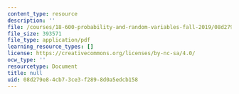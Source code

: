 ```yaml
---
content_type: resource
description: ''
file: /courses/18-600-probability-and-random-variables-fall-2019/08d279e84cb73ce3f2898d0a5edcb158_MIT18_600F19_lec13.pdf
file_size: 393571
file_type: application/pdf
learning_resource_types: []
license: https://creativecommons.org/licenses/by-nc-sa/4.0/
ocw_type: ''
resourcetype: Document
title: null
uid: 08d279e8-4cb7-3ce3-f289-8d0a5edcb158
---
```

